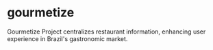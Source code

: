 # gourmetize
Gourmetize Project centralizes restaurant information, enhancing user experience in Brazil's gastronomic market.
